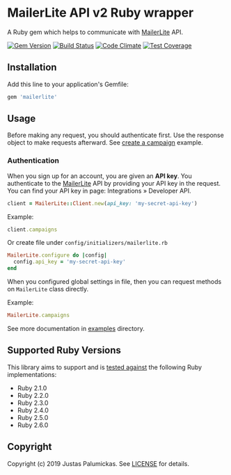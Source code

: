 # MailerLite API v2 Ruby wrapper

A Ruby gem which helps to communicate with [MailerLite][mailerlite] API.

[![Gem Version](https://img.shields.io/gem/v/mailerlite.svg?style=flat-square)][rubygems]
[![Build Status](https://img.shields.io/travis/jpalumickas/mailerlite-ruby.svg?style=flat-square)][travis]
[![Code Climate](https://img.shields.io/codeclimate/maintainability/jpalumickas/mailerlite-ruby.svg?style=flat-square)][codeclimate]
[![Test Coverage](https://img.shields.io/codeclimate/c/jpalumickas/mailerlite-ruby.svg?style=flat-square)][codeclimate_coverage]

## Installation

Add this line to your application's Gemfile:

```ruby
gem 'mailerlite'
```

## Usage

Before making any request, you should authenticate first. Use the response object to
make requests afterward.
See [create a campaign][create_a_campaign] example.

### Authentication

When you sign up for an account, you are given an **API key**. You authenticate to
the [MailerLite][mailerlite] API by providing your API key in the request.
You can find your API key in page: Integrations » Developer API.

```ruby
client = MailerLite::Client.new(api_key: 'my-secret-api-key')
```

Example:

```ruby
client.campaigns
```

Or create file under `config/initializers/mailerlite.rb`

```ruby
MailerLite.configure do |config|
  config.api_key = 'my-secret-api-key'
end
```

When you configured global settings in file, then you can request methods
on `MailerLite` class directly.

Example:

```ruby
MailerLite.campaigns
```

See more documentation in [examples][examples] directory.

## Supported Ruby Versions

This library aims to support and is [tested against][travis] the following Ruby
implementations:

* Ruby 2.1.0
* Ruby 2.2.0
* Ruby 2.3.0
* Ruby 2.4.0
* Ruby 2.5.0
* Ruby 2.6.0

## Copyright
Copyright (c) 2019 Justas Palumickas. See [LICENSE][license] for details.

[rubygems]: https://rubygems.org/gems/mailerlite
[travis]: https://travis-ci.org/jpalumickas/mailerlite-ruby
[codeclimate]: https://codeclimate.com/github/jpalumickas/mailerlite-ruby
[codeclimate_coverage]: https://codeclimate.com/github/jpalumickas/mailerlite-ruby/test_coverage

[license]: https://raw.githubusercontent.com/jpalumickas/mailerlite-ruby/master/LICENSE
[create_a_campaign]: https://raw.githubusercontent.com/jpalumickas/mailerlite-ruby/master/examples/create_campaign.md
[examples]: https://github.com/jpalumickas/mailerlite-ruby/tree/master/examples

[mailerlite]: https://www.mailerlite.com
